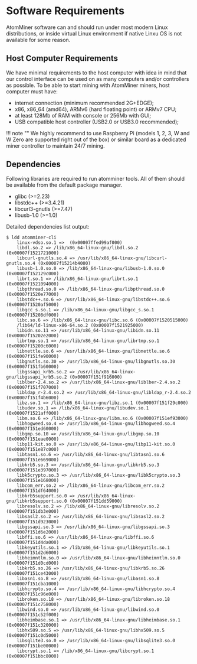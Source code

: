 # Software Requirements

AtomMiner software can and should run under most modern Linux distributions, or inside virtual Linux environment if native Linxu OS is not available for some reason.

## Host Computer Requirements

We have minimal requirements to the host computer with idea in mind that our control interface can be used on as many computers and/or controllers as possible. To be able to start mining with AtomMiner miners, host computer must have:

* internet connection (minimum recommended 2G+EDGE);
* x86, x86_64 (amd64), ARMv6 (hard floating point) or ARMv7 CPU;
* at least 128Mb of RAM with console or 256Mb with GUI;
* USB compatible host controller (USB2.0 or USB3.0 recommended);

!!! note ""
    We highly recommend to use Raspberry Pi (models 1, 2, 3, W and W Zero are supported right out of the box) or similar board as a dedicated miner controller to maintain 24/7 mining.


## Dependencies

Following libraries are required to run atomminer tools. All of them should be available from the default package manager.

* glibc (>=2.23)
* libstdc++ (>=3.4.21)
* libcurl3-gnutls (>=7.47)
* libusb-1.0 (>=1.0)

Detailed dependencies list output:
```
$ ldd atomminer-cli 
    linux-vdso.so.1 =>  (0x00007ffed99af000)
    libdl.so.2 => /lib/x86_64-linux-gnu/libdl.so.2 (0x00007f1521721000)
    libcurl-gnutls.so.4 => /usr/lib/x86_64-linux-gnu/libcurl-gnutls.so.4 (0x00007f15214b4000)
    libusb-1.0.so.0 => /lib/x86_64-linux-gnu/libusb-1.0.so.0 (0x00007f152129c000)
    librt.so.1 => /lib/x86_64-linux-gnu/librt.so.1 (0x00007f1521094000)
    libpthread.so.0 => /lib/x86_64-linux-gnu/libpthread.so.0 (0x00007f1520e77000)
    libstdc++.so.6 => /usr/lib/x86_64-linux-gnu/libstdc++.so.6 (0x00007f1520af5000)
    libgcc_s.so.1 => /lib/x86_64-linux-gnu/libgcc_s.so.1 (0x00007f15208df000)
    libc.so.6 => /lib/x86_64-linux-gnu/libc.so.6 (0x00007f1520515000)
    /lib64/ld-linux-x86-64.so.2 (0x00007f1521925000)
    libidn.so.11 => /usr/lib/x86_64-linux-gnu/libidn.so.11 (0x00007f15202e2000)
    librtmp.so.1 => /usr/lib/x86_64-linux-gnu/librtmp.so.1 (0x00007f15200c6000)
    libnettle.so.6 => /usr/lib/x86_64-linux-gnu/libnettle.so.6 (0x00007f151fe90000)
    libgnutls.so.30 => /usr/lib/x86_64-linux-gnu/libgnutls.so.30 (0x00007f151fb60000)
    libgssapi_krb5.so.2 => /usr/lib/x86_64-linux-gnu/libgssapi_krb5.so.2 (0x00007f151f916000)
    liblber-2.4.so.2 => /usr/lib/x86_64-linux-gnu/liblber-2.4.so.2 (0x00007f151f707000)
    libldap_r-2.4.so.2 => /usr/lib/x86_64-linux-gnu/libldap_r-2.4.so.2 (0x00007f151f4b6000)
    libz.so.1 => /lib/x86_64-linux-gnu/libz.so.1 (0x00007f151f29c000)
    libudev.so.1 => /lib/x86_64-linux-gnu/libudev.so.1 (0x00007f1521aff000)
    libm.so.6 => /lib/x86_64-linux-gnu/libm.so.6 (0x00007f151ef93000)
    libhogweed.so.4 => /usr/lib/x86_64-linux-gnu/libhogweed.so.4 (0x00007f151ed60000)
    libgmp.so.10 => /usr/lib/x86_64-linux-gnu/libgmp.so.10 (0x00007f151eae0000)
    libp11-kit.so.0 => /usr/lib/x86_64-linux-gnu/libp11-kit.so.0 (0x00007f151e87c000)
    libtasn1.so.6 => /usr/lib/x86_64-linux-gnu/libtasn1.so.6 (0x00007f151e669000)
    libkrb5.so.3 => /usr/lib/x86_64-linux-gnu/libkrb5.so.3 (0x00007f151e397000)
    libk5crypto.so.3 => /usr/lib/x86_64-linux-gnu/libk5crypto.so.3 (0x00007f151e168000)
    libcom_err.so.2 => /lib/x86_64-linux-gnu/libcom_err.so.2 (0x00007f151df64000)
    libkrb5support.so.0 => /usr/lib/x86_64-linux-gnu/libkrb5support.so.0 (0x00007f151dd59000)
    libresolv.so.2 => /lib/x86_64-linux-gnu/libresolv.so.2 (0x00007f151db3e000)
    libsasl2.so.2 => /usr/lib/x86_64-linux-gnu/libsasl2.so.2 (0x00007f151d923000)
    libgssapi.so.3 => /usr/lib/x86_64-linux-gnu/libgssapi.so.3 (0x00007f151d6e2000)
    libffi.so.6 => /usr/lib/x86_64-linux-gnu/libffi.so.6 (0x00007f151d4da000)
    libkeyutils.so.1 => /lib/x86_64-linux-gnu/libkeyutils.so.1 (0x00007f151d2d6000)
    libheimntlm.so.0 => /usr/lib/x86_64-linux-gnu/libheimntlm.so.0 (0x00007f151d0cd000)
    libkrb5.so.26 => /usr/lib/x86_64-linux-gnu/libkrb5.so.26 (0x00007f151ce43000)
    libasn1.so.8 => /usr/lib/x86_64-linux-gnu/libasn1.so.8 (0x00007f151cba1000)
    libhcrypto.so.4 => /usr/lib/x86_64-linux-gnu/libhcrypto.so.4 (0x00007f151c96e000)
    libroken.so.18 => /usr/lib/x86_64-linux-gnu/libroken.so.18 (0x00007f151c758000)
    libwind.so.0 => /usr/lib/x86_64-linux-gnu/libwind.so.0 (0x00007f151c52f000)
    libheimbase.so.1 => /usr/lib/x86_64-linux-gnu/libheimbase.so.1 (0x00007f151c320000)
    libhx509.so.5 => /usr/lib/x86_64-linux-gnu/libhx509.so.5 (0x00007f151c0d5000)
    libsqlite3.so.0 => /usr/lib/x86_64-linux-gnu/libsqlite3.so.0 (0x00007f151be00000)
    libcrypt.so.1 => /lib/x86_64-linux-gnu/libcrypt.so.1 (0x00007f151bbc8000)
```
